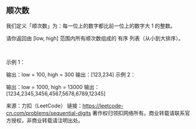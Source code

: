 ## 顺次数

我们定义「顺次数」为：每一位上的数字都比前一位上的数字大 1 的整数。

请你返回由 [low, high] 范围内所有顺次数组成的 有序 列表（从小到大排序）。

 

示例 1：

输出：low = 100, high = 300
输出：[123,234]
示例 2：

输出：low = 1000, high = 13000
输出：[1234,2345,3456,4567,5678,6789,12345]
 

来源：力扣（LeetCode）
链接：https://leetcode-cn.com/problems/sequential-digits
著作权归领扣网络所有。商业转载请联系官方授权，非商业转载请注明出处。

```go

```
